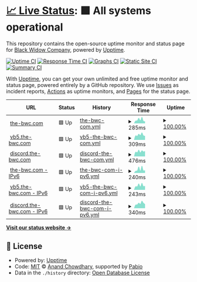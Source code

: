 # [📈 Live Status](https://status.the-bwc.com): <!--live status--> **🟩 All systems operational**

This repository contains the open-source uptime monitor and status page for [Black Widow Company](https://the-bwc.com), powered by [Upptime](https://github.com/upptime/upptime).

[![Uptime CI](https://github.com/the-bwc/uptime-monitor/workflows/Uptime%20CI/badge.svg)](https://github.com/the-bwc/uptime-monitor/actions?query=workflow%3A%22Uptime+CI%22)
[![Response Time CI](https://github.com/the-bwc/uptime-monitor/workflows/Response%20Time%20CI/badge.svg)](https://github.com/the-bwc/uptime-monitor/actions?query=workflow%3A%22Response+Time+CI%22)
[![Graphs CI](https://github.com/the-bwc/uptime-monitor/workflows/Graphs%20CI/badge.svg)](https://github.com/the-bwc/uptime-monitor/actions?query=workflow%3A%22Graphs+CI%22)
[![Static Site CI](https://github.com/the-bwc/uptime-monitor/workflows/Static%20Site%20CI/badge.svg)](https://github.com/the-bwc/uptime-monitor/actions?query=workflow%3A%22Static+Site+CI%22)
[![Summary CI](https://github.com/the-bwc/uptime-monitor/workflows/Summary%20CI/badge.svg)](https://github.com/the-bwc/uptime-monitor/actions?query=workflow%3A%22Summary+CI%22)

With [Upptime](https://upptime.js.org), you can get your own unlimited and free uptime monitor and status page, powered entirely by a GitHub repository. We use [Issues](https://github.com/the-bwc/uptime-monitor/issues) as incident reports, [Actions](https://github.com/the-bwc/uptime-monitor/actions) as uptime monitors, and [Pages](https://the-bwc.github.io/uptime-monitor) for the status page.

<!--start: status pages-->
<!-- This summary is generated by Upptime (https://github.com/upptime/upptime) -->
<!-- Do not edit this manually, your changes will be overwritten -->
<!-- prettier-ignore -->
| URL | Status | History | Response Time | Uptime |
| --- | ------ | ------- | ------------- | ------ |
| <img alt="" src="https://icons.duckduckgo.com/ip3/the-bwc.com.ico" height="13"> [the-bwc.com](https://the-bwc.com) | 🟩 Up | [the-bwc-com.yml](https://github.com/THE-BWC/uptime-monitor/commits/HEAD/history/the-bwc-com.yml) | <details><summary><img alt="Response time graph" src="./graphs/the-bwc-com/response-time-week.png" height="20"> 285ms</summary><br><a href="https://status.the-bwc.com/history/the-bwc-com"><img alt="Response time 310" src="https://img.shields.io/endpoint?url=https%3A%2F%2Fraw.githubusercontent.com%2FTHE-BWC%2Fuptime-monitor%2FHEAD%2Fapi%2Fthe-bwc-com%2Fresponse-time.json"></a><br><a href="https://status.the-bwc.com/history/the-bwc-com"><img alt="24-hour response time 223" src="https://img.shields.io/endpoint?url=https%3A%2F%2Fraw.githubusercontent.com%2FTHE-BWC%2Fuptime-monitor%2FHEAD%2Fapi%2Fthe-bwc-com%2Fresponse-time-day.json"></a><br><a href="https://status.the-bwc.com/history/the-bwc-com"><img alt="7-day response time 285" src="https://img.shields.io/endpoint?url=https%3A%2F%2Fraw.githubusercontent.com%2FTHE-BWC%2Fuptime-monitor%2FHEAD%2Fapi%2Fthe-bwc-com%2Fresponse-time-week.json"></a><br><a href="https://status.the-bwc.com/history/the-bwc-com"><img alt="30-day response time 294" src="https://img.shields.io/endpoint?url=https%3A%2F%2Fraw.githubusercontent.com%2FTHE-BWC%2Fuptime-monitor%2FHEAD%2Fapi%2Fthe-bwc-com%2Fresponse-time-month.json"></a><br><a href="https://status.the-bwc.com/history/the-bwc-com"><img alt="1-year response time 310" src="https://img.shields.io/endpoint?url=https%3A%2F%2Fraw.githubusercontent.com%2FTHE-BWC%2Fuptime-monitor%2FHEAD%2Fapi%2Fthe-bwc-com%2Fresponse-time-year.json"></a></details> | <details><summary><a href="https://status.the-bwc.com/history/the-bwc-com">100.00%</a></summary><a href="https://status.the-bwc.com/history/the-bwc-com"><img alt="All-time uptime 100.00%" src="https://img.shields.io/endpoint?url=https%3A%2F%2Fraw.githubusercontent.com%2FTHE-BWC%2Fuptime-monitor%2FHEAD%2Fapi%2Fthe-bwc-com%2Fuptime.json"></a><br><a href="https://status.the-bwc.com/history/the-bwc-com"><img alt="24-hour uptime 100.00%" src="https://img.shields.io/endpoint?url=https%3A%2F%2Fraw.githubusercontent.com%2FTHE-BWC%2Fuptime-monitor%2FHEAD%2Fapi%2Fthe-bwc-com%2Fuptime-day.json"></a><br><a href="https://status.the-bwc.com/history/the-bwc-com"><img alt="7-day uptime 100.00%" src="https://img.shields.io/endpoint?url=https%3A%2F%2Fraw.githubusercontent.com%2FTHE-BWC%2Fuptime-monitor%2FHEAD%2Fapi%2Fthe-bwc-com%2Fuptime-week.json"></a><br><a href="https://status.the-bwc.com/history/the-bwc-com"><img alt="30-day uptime 100.00%" src="https://img.shields.io/endpoint?url=https%3A%2F%2Fraw.githubusercontent.com%2FTHE-BWC%2Fuptime-monitor%2FHEAD%2Fapi%2Fthe-bwc-com%2Fuptime-month.json"></a><br><a href="https://status.the-bwc.com/history/the-bwc-com"><img alt="1-year uptime 100.00%" src="https://img.shields.io/endpoint?url=https%3A%2F%2Fraw.githubusercontent.com%2FTHE-BWC%2Fuptime-monitor%2FHEAD%2Fapi%2Fthe-bwc-com%2Fuptime-year.json"></a></details>
| <img alt="" src="https://icons.duckduckgo.com/ip3/vb5.the-bwc.com.ico" height="13"> [vb5.the-bwc.com](https://vb5.the-bwc.com/forum/index.php) | 🟩 Up | [vb5-the-bwc-com.yml](https://github.com/THE-BWC/uptime-monitor/commits/HEAD/history/vb5-the-bwc-com.yml) | <details><summary><img alt="Response time graph" src="./graphs/vb5-the-bwc-com/response-time-week.png" height="20"> 309ms</summary><br><a href="https://status.the-bwc.com/history/vb5-the-bwc-com"><img alt="Response time 316" src="https://img.shields.io/endpoint?url=https%3A%2F%2Fraw.githubusercontent.com%2FTHE-BWC%2Fuptime-monitor%2FHEAD%2Fapi%2Fvb5-the-bwc-com%2Fresponse-time.json"></a><br><a href="https://status.the-bwc.com/history/vb5-the-bwc-com"><img alt="24-hour response time 305" src="https://img.shields.io/endpoint?url=https%3A%2F%2Fraw.githubusercontent.com%2FTHE-BWC%2Fuptime-monitor%2FHEAD%2Fapi%2Fvb5-the-bwc-com%2Fresponse-time-day.json"></a><br><a href="https://status.the-bwc.com/history/vb5-the-bwc-com"><img alt="7-day response time 309" src="https://img.shields.io/endpoint?url=https%3A%2F%2Fraw.githubusercontent.com%2FTHE-BWC%2Fuptime-monitor%2FHEAD%2Fapi%2Fvb5-the-bwc-com%2Fresponse-time-week.json"></a><br><a href="https://status.the-bwc.com/history/vb5-the-bwc-com"><img alt="30-day response time 312" src="https://img.shields.io/endpoint?url=https%3A%2F%2Fraw.githubusercontent.com%2FTHE-BWC%2Fuptime-monitor%2FHEAD%2Fapi%2Fvb5-the-bwc-com%2Fresponse-time-month.json"></a><br><a href="https://status.the-bwc.com/history/vb5-the-bwc-com"><img alt="1-year response time 316" src="https://img.shields.io/endpoint?url=https%3A%2F%2Fraw.githubusercontent.com%2FTHE-BWC%2Fuptime-monitor%2FHEAD%2Fapi%2Fvb5-the-bwc-com%2Fresponse-time-year.json"></a></details> | <details><summary><a href="https://status.the-bwc.com/history/vb5-the-bwc-com">100.00%</a></summary><a href="https://status.the-bwc.com/history/vb5-the-bwc-com"><img alt="All-time uptime 99.91%" src="https://img.shields.io/endpoint?url=https%3A%2F%2Fraw.githubusercontent.com%2FTHE-BWC%2Fuptime-monitor%2FHEAD%2Fapi%2Fvb5-the-bwc-com%2Fuptime.json"></a><br><a href="https://status.the-bwc.com/history/vb5-the-bwc-com"><img alt="24-hour uptime 100.00%" src="https://img.shields.io/endpoint?url=https%3A%2F%2Fraw.githubusercontent.com%2FTHE-BWC%2Fuptime-monitor%2FHEAD%2Fapi%2Fvb5-the-bwc-com%2Fuptime-day.json"></a><br><a href="https://status.the-bwc.com/history/vb5-the-bwc-com"><img alt="7-day uptime 100.00%" src="https://img.shields.io/endpoint?url=https%3A%2F%2Fraw.githubusercontent.com%2FTHE-BWC%2Fuptime-monitor%2FHEAD%2Fapi%2Fvb5-the-bwc-com%2Fuptime-week.json"></a><br><a href="https://status.the-bwc.com/history/vb5-the-bwc-com"><img alt="30-day uptime 100.00%" src="https://img.shields.io/endpoint?url=https%3A%2F%2Fraw.githubusercontent.com%2FTHE-BWC%2Fuptime-monitor%2FHEAD%2Fapi%2Fvb5-the-bwc-com%2Fuptime-month.json"></a><br><a href="https://status.the-bwc.com/history/vb5-the-bwc-com"><img alt="1-year uptime 99.91%" src="https://img.shields.io/endpoint?url=https%3A%2F%2Fraw.githubusercontent.com%2FTHE-BWC%2Fuptime-monitor%2FHEAD%2Fapi%2Fvb5-the-bwc-com%2Fuptime-year.json"></a></details>
| <img alt="" src="https://icons.duckduckgo.com/ip3/discord.the-bwc.com.ico" height="13"> [discord.the-bwc.com](https://discord.the-bwc.com) | 🟩 Up | [discord-the-bwc-com.yml](https://github.com/THE-BWC/uptime-monitor/commits/HEAD/history/discord-the-bwc-com.yml) | <details><summary><img alt="Response time graph" src="./graphs/discord-the-bwc-com/response-time-week.png" height="20"> 476ms</summary><br><a href="https://status.the-bwc.com/history/discord-the-bwc-com"><img alt="Response time 583" src="https://img.shields.io/endpoint?url=https%3A%2F%2Fraw.githubusercontent.com%2FTHE-BWC%2Fuptime-monitor%2FHEAD%2Fapi%2Fdiscord-the-bwc-com%2Fresponse-time.json"></a><br><a href="https://status.the-bwc.com/history/discord-the-bwc-com"><img alt="24-hour response time 425" src="https://img.shields.io/endpoint?url=https%3A%2F%2Fraw.githubusercontent.com%2FTHE-BWC%2Fuptime-monitor%2FHEAD%2Fapi%2Fdiscord-the-bwc-com%2Fresponse-time-day.json"></a><br><a href="https://status.the-bwc.com/history/discord-the-bwc-com"><img alt="7-day response time 476" src="https://img.shields.io/endpoint?url=https%3A%2F%2Fraw.githubusercontent.com%2FTHE-BWC%2Fuptime-monitor%2FHEAD%2Fapi%2Fdiscord-the-bwc-com%2Fresponse-time-week.json"></a><br><a href="https://status.the-bwc.com/history/discord-the-bwc-com"><img alt="30-day response time 580" src="https://img.shields.io/endpoint?url=https%3A%2F%2Fraw.githubusercontent.com%2FTHE-BWC%2Fuptime-monitor%2FHEAD%2Fapi%2Fdiscord-the-bwc-com%2Fresponse-time-month.json"></a><br><a href="https://status.the-bwc.com/history/discord-the-bwc-com"><img alt="1-year response time 583" src="https://img.shields.io/endpoint?url=https%3A%2F%2Fraw.githubusercontent.com%2FTHE-BWC%2Fuptime-monitor%2FHEAD%2Fapi%2Fdiscord-the-bwc-com%2Fresponse-time-year.json"></a></details> | <details><summary><a href="https://status.the-bwc.com/history/discord-the-bwc-com">100.00%</a></summary><a href="https://status.the-bwc.com/history/discord-the-bwc-com"><img alt="All-time uptime 100.00%" src="https://img.shields.io/endpoint?url=https%3A%2F%2Fraw.githubusercontent.com%2FTHE-BWC%2Fuptime-monitor%2FHEAD%2Fapi%2Fdiscord-the-bwc-com%2Fuptime.json"></a><br><a href="https://status.the-bwc.com/history/discord-the-bwc-com"><img alt="24-hour uptime 100.00%" src="https://img.shields.io/endpoint?url=https%3A%2F%2Fraw.githubusercontent.com%2FTHE-BWC%2Fuptime-monitor%2FHEAD%2Fapi%2Fdiscord-the-bwc-com%2Fuptime-day.json"></a><br><a href="https://status.the-bwc.com/history/discord-the-bwc-com"><img alt="7-day uptime 100.00%" src="https://img.shields.io/endpoint?url=https%3A%2F%2Fraw.githubusercontent.com%2FTHE-BWC%2Fuptime-monitor%2FHEAD%2Fapi%2Fdiscord-the-bwc-com%2Fuptime-week.json"></a><br><a href="https://status.the-bwc.com/history/discord-the-bwc-com"><img alt="30-day uptime 100.00%" src="https://img.shields.io/endpoint?url=https%3A%2F%2Fraw.githubusercontent.com%2FTHE-BWC%2Fuptime-monitor%2FHEAD%2Fapi%2Fdiscord-the-bwc-com%2Fuptime-month.json"></a><br><a href="https://status.the-bwc.com/history/discord-the-bwc-com"><img alt="1-year uptime 100.00%" src="https://img.shields.io/endpoint?url=https%3A%2F%2Fraw.githubusercontent.com%2FTHE-BWC%2Fuptime-monitor%2FHEAD%2Fapi%2Fdiscord-the-bwc-com%2Fuptime-year.json"></a></details>
| <img alt="" src="https://icons.duckduckgo.com/ip3/the-bwc.com.ico" height="13"> [the-bwc.com - IPv6](https://the-bwc.com) | 🟩 Up | [the-bwc-com-i-pv6.yml](https://github.com/THE-BWC/uptime-monitor/commits/HEAD/history/the-bwc-com-i-pv6.yml) | <details><summary><img alt="Response time graph" src="./graphs/the-bwc-com-i-pv6/response-time-week.png" height="20"> 240ms</summary><br><a href="https://status.the-bwc.com/history/the-bwc-com-i-pv6"><img alt="Response time 252" src="https://img.shields.io/endpoint?url=https%3A%2F%2Fraw.githubusercontent.com%2FTHE-BWC%2Fuptime-monitor%2FHEAD%2Fapi%2Fthe-bwc-com-i-pv6%2Fresponse-time.json"></a><br><a href="https://status.the-bwc.com/history/the-bwc-com-i-pv6"><img alt="24-hour response time 275" src="https://img.shields.io/endpoint?url=https%3A%2F%2Fraw.githubusercontent.com%2FTHE-BWC%2Fuptime-monitor%2FHEAD%2Fapi%2Fthe-bwc-com-i-pv6%2Fresponse-time-day.json"></a><br><a href="https://status.the-bwc.com/history/the-bwc-com-i-pv6"><img alt="7-day response time 240" src="https://img.shields.io/endpoint?url=https%3A%2F%2Fraw.githubusercontent.com%2FTHE-BWC%2Fuptime-monitor%2FHEAD%2Fapi%2Fthe-bwc-com-i-pv6%2Fresponse-time-week.json"></a><br><a href="https://status.the-bwc.com/history/the-bwc-com-i-pv6"><img alt="30-day response time 235" src="https://img.shields.io/endpoint?url=https%3A%2F%2Fraw.githubusercontent.com%2FTHE-BWC%2Fuptime-monitor%2FHEAD%2Fapi%2Fthe-bwc-com-i-pv6%2Fresponse-time-month.json"></a><br><a href="https://status.the-bwc.com/history/the-bwc-com-i-pv6"><img alt="1-year response time 252" src="https://img.shields.io/endpoint?url=https%3A%2F%2Fraw.githubusercontent.com%2FTHE-BWC%2Fuptime-monitor%2FHEAD%2Fapi%2Fthe-bwc-com-i-pv6%2Fresponse-time-year.json"></a></details> | <details><summary><a href="https://status.the-bwc.com/history/the-bwc-com-i-pv6">100.00%</a></summary><a href="https://status.the-bwc.com/history/the-bwc-com-i-pv6"><img alt="All-time uptime 100.00%" src="https://img.shields.io/endpoint?url=https%3A%2F%2Fraw.githubusercontent.com%2FTHE-BWC%2Fuptime-monitor%2FHEAD%2Fapi%2Fthe-bwc-com-i-pv6%2Fuptime.json"></a><br><a href="https://status.the-bwc.com/history/the-bwc-com-i-pv6"><img alt="24-hour uptime 100.00%" src="https://img.shields.io/endpoint?url=https%3A%2F%2Fraw.githubusercontent.com%2FTHE-BWC%2Fuptime-monitor%2FHEAD%2Fapi%2Fthe-bwc-com-i-pv6%2Fuptime-day.json"></a><br><a href="https://status.the-bwc.com/history/the-bwc-com-i-pv6"><img alt="7-day uptime 100.00%" src="https://img.shields.io/endpoint?url=https%3A%2F%2Fraw.githubusercontent.com%2FTHE-BWC%2Fuptime-monitor%2FHEAD%2Fapi%2Fthe-bwc-com-i-pv6%2Fuptime-week.json"></a><br><a href="https://status.the-bwc.com/history/the-bwc-com-i-pv6"><img alt="30-day uptime 100.00%" src="https://img.shields.io/endpoint?url=https%3A%2F%2Fraw.githubusercontent.com%2FTHE-BWC%2Fuptime-monitor%2FHEAD%2Fapi%2Fthe-bwc-com-i-pv6%2Fuptime-month.json"></a><br><a href="https://status.the-bwc.com/history/the-bwc-com-i-pv6"><img alt="1-year uptime 100.00%" src="https://img.shields.io/endpoint?url=https%3A%2F%2Fraw.githubusercontent.com%2FTHE-BWC%2Fuptime-monitor%2FHEAD%2Fapi%2Fthe-bwc-com-i-pv6%2Fuptime-year.json"></a></details>
| <img alt="" src="https://icons.duckduckgo.com/ip3/vb5.the-bwc.com.ico" height="13"> [vb5.the-bwc.com - IPv6](https://vb5.the-bwc.com/forum/index.php) | 🟩 Up | [vb5-the-bwc-com-i-pv6.yml](https://github.com/THE-BWC/uptime-monitor/commits/HEAD/history/vb5-the-bwc-com-i-pv6.yml) | <details><summary><img alt="Response time graph" src="./graphs/vb5-the-bwc-com-i-pv6/response-time-week.png" height="20"> 243ms</summary><br><a href="https://status.the-bwc.com/history/vb5-the-bwc-com-i-pv6"><img alt="Response time 251" src="https://img.shields.io/endpoint?url=https%3A%2F%2Fraw.githubusercontent.com%2FTHE-BWC%2Fuptime-monitor%2FHEAD%2Fapi%2Fvb5-the-bwc-com-i-pv6%2Fresponse-time.json"></a><br><a href="https://status.the-bwc.com/history/vb5-the-bwc-com-i-pv6"><img alt="24-hour response time 221" src="https://img.shields.io/endpoint?url=https%3A%2F%2Fraw.githubusercontent.com%2FTHE-BWC%2Fuptime-monitor%2FHEAD%2Fapi%2Fvb5-the-bwc-com-i-pv6%2Fresponse-time-day.json"></a><br><a href="https://status.the-bwc.com/history/vb5-the-bwc-com-i-pv6"><img alt="7-day response time 243" src="https://img.shields.io/endpoint?url=https%3A%2F%2Fraw.githubusercontent.com%2FTHE-BWC%2Fuptime-monitor%2FHEAD%2Fapi%2Fvb5-the-bwc-com-i-pv6%2Fresponse-time-week.json"></a><br><a href="https://status.the-bwc.com/history/vb5-the-bwc-com-i-pv6"><img alt="30-day response time 248" src="https://img.shields.io/endpoint?url=https%3A%2F%2Fraw.githubusercontent.com%2FTHE-BWC%2Fuptime-monitor%2FHEAD%2Fapi%2Fvb5-the-bwc-com-i-pv6%2Fresponse-time-month.json"></a><br><a href="https://status.the-bwc.com/history/vb5-the-bwc-com-i-pv6"><img alt="1-year response time 251" src="https://img.shields.io/endpoint?url=https%3A%2F%2Fraw.githubusercontent.com%2FTHE-BWC%2Fuptime-monitor%2FHEAD%2Fapi%2Fvb5-the-bwc-com-i-pv6%2Fresponse-time-year.json"></a></details> | <details><summary><a href="https://status.the-bwc.com/history/vb5-the-bwc-com-i-pv6">100.00%</a></summary><a href="https://status.the-bwc.com/history/vb5-the-bwc-com-i-pv6"><img alt="All-time uptime 99.92%" src="https://img.shields.io/endpoint?url=https%3A%2F%2Fraw.githubusercontent.com%2FTHE-BWC%2Fuptime-monitor%2FHEAD%2Fapi%2Fvb5-the-bwc-com-i-pv6%2Fuptime.json"></a><br><a href="https://status.the-bwc.com/history/vb5-the-bwc-com-i-pv6"><img alt="24-hour uptime 100.00%" src="https://img.shields.io/endpoint?url=https%3A%2F%2Fraw.githubusercontent.com%2FTHE-BWC%2Fuptime-monitor%2FHEAD%2Fapi%2Fvb5-the-bwc-com-i-pv6%2Fuptime-day.json"></a><br><a href="https://status.the-bwc.com/history/vb5-the-bwc-com-i-pv6"><img alt="7-day uptime 100.00%" src="https://img.shields.io/endpoint?url=https%3A%2F%2Fraw.githubusercontent.com%2FTHE-BWC%2Fuptime-monitor%2FHEAD%2Fapi%2Fvb5-the-bwc-com-i-pv6%2Fuptime-week.json"></a><br><a href="https://status.the-bwc.com/history/vb5-the-bwc-com-i-pv6"><img alt="30-day uptime 100.00%" src="https://img.shields.io/endpoint?url=https%3A%2F%2Fraw.githubusercontent.com%2FTHE-BWC%2Fuptime-monitor%2FHEAD%2Fapi%2Fvb5-the-bwc-com-i-pv6%2Fuptime-month.json"></a><br><a href="https://status.the-bwc.com/history/vb5-the-bwc-com-i-pv6"><img alt="1-year uptime 99.92%" src="https://img.shields.io/endpoint?url=https%3A%2F%2Fraw.githubusercontent.com%2FTHE-BWC%2Fuptime-monitor%2FHEAD%2Fapi%2Fvb5-the-bwc-com-i-pv6%2Fuptime-year.json"></a></details>
| <img alt="" src="https://icons.duckduckgo.com/ip3/discord.the-bwc.com.ico" height="13"> [discord.the-bwc.com - IPv6](https://discord.the-bwc.com) | 🟩 Up | [discord-the-bwc-com-i-pv6.yml](https://github.com/THE-BWC/uptime-monitor/commits/HEAD/history/discord-the-bwc-com-i-pv6.yml) | <details><summary><img alt="Response time graph" src="./graphs/discord-the-bwc-com-i-pv6/response-time-week.png" height="20"> 340ms</summary><br><a href="https://status.the-bwc.com/history/discord-the-bwc-com-i-pv6"><img alt="Response time 341" src="https://img.shields.io/endpoint?url=https%3A%2F%2Fraw.githubusercontent.com%2FTHE-BWC%2Fuptime-monitor%2FHEAD%2Fapi%2Fdiscord-the-bwc-com-i-pv6%2Fresponse-time.json"></a><br><a href="https://status.the-bwc.com/history/discord-the-bwc-com-i-pv6"><img alt="24-hour response time 350" src="https://img.shields.io/endpoint?url=https%3A%2F%2Fraw.githubusercontent.com%2FTHE-BWC%2Fuptime-monitor%2FHEAD%2Fapi%2Fdiscord-the-bwc-com-i-pv6%2Fresponse-time-day.json"></a><br><a href="https://status.the-bwc.com/history/discord-the-bwc-com-i-pv6"><img alt="7-day response time 340" src="https://img.shields.io/endpoint?url=https%3A%2F%2Fraw.githubusercontent.com%2FTHE-BWC%2Fuptime-monitor%2FHEAD%2Fapi%2Fdiscord-the-bwc-com-i-pv6%2Fresponse-time-week.json"></a><br><a href="https://status.the-bwc.com/history/discord-the-bwc-com-i-pv6"><img alt="30-day response time 334" src="https://img.shields.io/endpoint?url=https%3A%2F%2Fraw.githubusercontent.com%2FTHE-BWC%2Fuptime-monitor%2FHEAD%2Fapi%2Fdiscord-the-bwc-com-i-pv6%2Fresponse-time-month.json"></a><br><a href="https://status.the-bwc.com/history/discord-the-bwc-com-i-pv6"><img alt="1-year response time 341" src="https://img.shields.io/endpoint?url=https%3A%2F%2Fraw.githubusercontent.com%2FTHE-BWC%2Fuptime-monitor%2FHEAD%2Fapi%2Fdiscord-the-bwc-com-i-pv6%2Fresponse-time-year.json"></a></details> | <details><summary><a href="https://status.the-bwc.com/history/discord-the-bwc-com-i-pv6">100.00%</a></summary><a href="https://status.the-bwc.com/history/discord-the-bwc-com-i-pv6"><img alt="All-time uptime 100.00%" src="https://img.shields.io/endpoint?url=https%3A%2F%2Fraw.githubusercontent.com%2FTHE-BWC%2Fuptime-monitor%2FHEAD%2Fapi%2Fdiscord-the-bwc-com-i-pv6%2Fuptime.json"></a><br><a href="https://status.the-bwc.com/history/discord-the-bwc-com-i-pv6"><img alt="24-hour uptime 100.00%" src="https://img.shields.io/endpoint?url=https%3A%2F%2Fraw.githubusercontent.com%2FTHE-BWC%2Fuptime-monitor%2FHEAD%2Fapi%2Fdiscord-the-bwc-com-i-pv6%2Fuptime-day.json"></a><br><a href="https://status.the-bwc.com/history/discord-the-bwc-com-i-pv6"><img alt="7-day uptime 100.00%" src="https://img.shields.io/endpoint?url=https%3A%2F%2Fraw.githubusercontent.com%2FTHE-BWC%2Fuptime-monitor%2FHEAD%2Fapi%2Fdiscord-the-bwc-com-i-pv6%2Fuptime-week.json"></a><br><a href="https://status.the-bwc.com/history/discord-the-bwc-com-i-pv6"><img alt="30-day uptime 100.00%" src="https://img.shields.io/endpoint?url=https%3A%2F%2Fraw.githubusercontent.com%2FTHE-BWC%2Fuptime-monitor%2FHEAD%2Fapi%2Fdiscord-the-bwc-com-i-pv6%2Fuptime-month.json"></a><br><a href="https://status.the-bwc.com/history/discord-the-bwc-com-i-pv6"><img alt="1-year uptime 100.00%" src="https://img.shields.io/endpoint?url=https%3A%2F%2Fraw.githubusercontent.com%2FTHE-BWC%2Fuptime-monitor%2FHEAD%2Fapi%2Fdiscord-the-bwc-com-i-pv6%2Fuptime-year.json"></a></details>

<!--end: status pages-->

[**Visit our status website →**](https://status.the-bwc.com)

## 📄 License

- Powered by: [Upptime](https://github.com/upptime/upptime)
- Code: [MIT](./LICENSE) © [Anand Chowdhary](https://anandchowdhary.com), supported by [Pabio](https://pabio.com)
- Data in the `./history` directory: [Open Database License](https://opendatacommons.org/licenses/odbl/1-0/)
